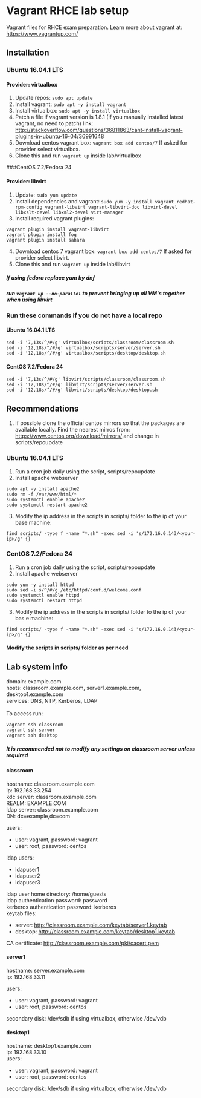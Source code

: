 # Vagrant RHCE lab setup

Vagrant files for RHCE exam preparation.
Learn more about vagrant at: https://www.vagrantup.com/


## Installation

### Ubuntu 16.04.1 LTS

#### Provider: virtualbox

1. Update repos: `sudo apt update`
2. Install vagrant: `sudo apt -y install vagrant`
3. Install virtualbox: `sudo apt -y install virtualbox`
4. Patch a file if vagrant version is 1.8.1 (If you manually installed latest vagrant, no need to patch) link: http://stackoverflow.com/questions/36811863/cant-install-vagrant-plugins-in-ubuntu-16-04/36991648
5. Download centos vagrant box:	`vagrant box add centos/7` If asked for provider select virtualbox.
6. Clone this and run `vagrant up` inside lab/virtualbox

###CentOS 7.2/Fedora 24

#### Provider: libvirt

1. Update: `sudo yum update`
2. Install dependencies and vagrant: 
``
sudo yum -y install vagrant redhat-rpm-config vagrant-libvirt vagrant-libvirt-doc libvirt-devel libxslt-devel libxml2-devel virt-manager
``
3. Install required vagrant plugins: 
```
vagrant plugin install vagrant-libvirt 
vagrant plugin install fog
vagrant plugin install sahara
```
4. Download centos 7 vagrant box: `vagrant box add centos/7` If asked for provider select libvirt.
5. Clone this and run `vagrant up` inside lab/libvirt


##### If using fedora replace yum by dnf
##### run `vagrant up --no-parallel` to prevent bringing up all VM's together when using libvirt

### Run these commands if you do not have a local repo

#### Ubuntu 16.04.1 LTS

```
sed -i '7,13s/^/#/g' virtualbox/scripts/classroom/classroom.sh
sed -i '12,18s/^/#/g' virtualbox/scripts/server/server.sh
sed -i '12,18s/^/#/g' virtualbox/scripts/desktop/desktop.sh
```

#### CentOS 7.2/Fedora 24

```
sed -i '7,13s/^/#/g' libvirt/scripts/classroom/classroom.sh
sed -i '12,18s/^/#/g' libvirt/scripts/server/server.sh
sed -i '12,18s/^/#/g' libvirt/scripts/desktop/desktop.sh
```

## Recommendations

1. If possible clone the official centos mirrors so that the packages are available locally. Find the nearest mirros from: https://www.centos.org/download/mirrors/ and change in scripts/repoupdate 

### Ubuntu 16.04.1 LTS

1. Run a cron job daily using the script, scripts/repoupdate 
2. Install apache webserver
```
sudo apt -y install apache2
sudo rm -f /var/www/html/*
sudo systemctl enable apache2
sudo systemctl restart apache2
```
3. Modify the ip address in the scripts in scripts/ folder to the ip of your base machine: 
```
find scripts/ -type f -name "*.sh" -exec sed -i 's/172.16.0.143/<your-ip>/g' {}
```

### CentOS 7.2/Fedora 24

1. Run a cron job daily using the script, scripts/repoupdate
2. Install apache webserver
```
sudo yum -y install httpd
sudo sed -i s/^/#/g /etc/httpd/conf.d/welcome.conf
sudo systemctl enable httpd
sudo systemctl restart httpd
```
3. Modify the ip address in the scripts in scripts/ folder to the ip of your bas
e machine: 
```
find scripts/ -type f -name "*.sh" -exec sed -i 's/172.16.0.143/<your-ip>/g' {}
```
#### Modify the scripts in scripts/ folder as per need

## Lab system info

domain: example.com <br/>
hosts: classroom.example.com, server1.example.com, desktop1.example.com <br/>
services: DNS, NTP, Kerberos, LDAP <br/><br/>
To access run:
```
vagrant ssh classroom
vagrant ssh server
vagrant ssh desktop
```
##### It is recommended not to modify any settings on classroom server unless required

#### classroom

hostname: classroom.example.com <br/>
ip: 192.168.33.254 <br/>
kdc server: classroom.example.com <br/>
REALM: EXAMPLE.COM <br/>
ldap server: classroom.example.com <br/>
DN: dc=example,dc=com <br>

users: <br/>
* user: vagrant, password: vagrant <br/>
* user: root, password: centos <br/>

ldap users:
* ldapuser1 <br/>
* ldapuser2 <br/>
* ldapuser3 <br/>

ldap user home directory: /home/guests <br/>
ldap authentication password: password <br/>
kerberos authentication password: kerberos <br/>
keytab files: <br/>

* server: http://classroom.example.com/keytab/server1.keytab <br/>
* desktop: http://classroom.example.com/keytab/desktop1.keytab <br/>

CA certificate: http://classroom.example.com/pki/cacert.pem <br/>

#### server1

hostname: server.example.com <br/>
ip: 192.168.33.11 <br/>

users: <br/>
* user: vagrant, password: vagrant <br/>
* user: root, password: centos <br/>

secondary disk: /dev/sdb if using virtualbox, otherwise /dev/vdb <br/>

#### desktop1

hostname: desktop1.example.com <br/>
ip: 192.168.33.10 <br/>
users: <br/>

* user: vagrant, password: vagrant <br/>
* user: root, password: centos <br/>

secondary disk: /dev/sdb if using virtualbox, otherwise /dev/vdb <br/>


